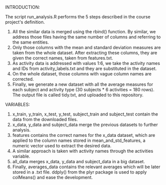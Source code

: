INTRODUCTION:

The script run_analysis.R performs the 5 steps described in the course project's definition.

1. All the similar data is merged using the rbind() function. By similar, we address those files having the same number of columns and referring to the same entities.
2. Only those columns with the mean and standard deviation measures are taken from the whole dataset. After extracting these columns, they are given the correct names, taken from features.txt.
3. As activity data is addressed with values 1:6, we take the activity names and IDs from activity_labels.txt and they are substituted in the dataset.
4. On the whole dataset, those columns with vague column names are corrected.
5. Finally, we generate a new dataset with all the average measures for each subject and activity type (30 subjects * 6 activities = 180 rows). The output file is called tidy.txt, and uploaded to this repository.

VARIABLES:

1. x_train, y_train, x_test, y_test, subject_train and subject_test contain the data from the downloaded files.
2. x_data, y_data and subject_data merge the previous datasets to further analysis.
3. features contains the correct names for the x_data dataset, which are applied to the column names stored in mean_and_std_features, a numeric vector used to extract the desired data.
4. A similar approach is taken with activity names through the activities variable.
5. all_data merges x_data, y_data and subject_data in a big dataset.
6. Finally, averages_data contains the relevant averages which will be later stored in a .txt file. ddply() from the plyr package is used to apply colMeans() and ease the development.
